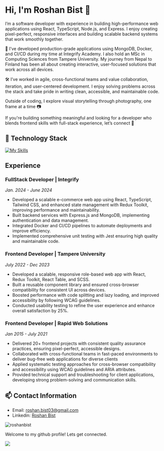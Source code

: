 # Hi, I'm Roshan Bist 👋

I’m a software developer with experience in building high-performance web applications using React, TypeScript, Node.js, and Express. I enjoy creating pixel-perfect, responsive interfaces and building scalable backend systems that work smoothly together.

🚀 I’ve developed production-grade applications using MongoDB, Docker, and CI/CD during my time at Integrify Academy. I also hold an MSc in Computing Sciences from Tampere University. My journey from Nepal to Finland has been all about creating interactive, user-focused solutions that work across all devices.

🛠 I’ve worked in agile, cross-functional teams and value collaboration, iteration, and user-centered development. I enjoy solving problems across the stack and take pride in writing clean, accessible, and maintainable code.

Outside of coding, I explore visual storytelling through photography, one frame at a time 📷

If you're building something meaningful and looking for a developer who blends frontend skills with full-stack experience, let’s connect 🤝

## 🔧 Technology Stack
[![My Skills](https://skillicons.dev/icons?i=js,html,css,scss,typescript,react,redux,tailwind,materialui,nodejs,expressjs,python,mongodb,postgres,git,jest,docker,figma,photoshop,postman)](https://skillicons.dev)

## Experience

### FullStack Developer | Integrify
*Jan. 2024 - June 2024*
- Developed a scalable e-commerce web app using React, TypeScript, Tailwind CSS, and enhanced state management with Redux Toolkit, improving performance and maintainability.
- Built backend services with Express.js and MongoDB, implementing authentication and data management.
- Integrated Docker and CI/CD pipelines to automate deployments and improve efficiency.
- Implemented comprehensive unit testing with Jest ensuring high quality and maintainable code.

### Frontend Developer | Tampere University
*July 2022 - Dec 2023*
- Developed a scalable, responsive role-based web app with React, Redux Toolkit, React Table, and SCSS.
- Built a reusable component library and ensured cross-browser compatibility for consistent UI across devices.
- Boosted performance with code splitting and lazy loading, and improved accessibility by following WCAG guidelines.
- Conducted usability testing to refine the user experience and enhance overall satisfaction by 25%.

### Frontend Developer | Rapid Web Solutions
*Jan 2015 - July 2021*
- Delivered 20+ frontend projects with consistent quality assurance practices, ensuring pixel-perfect, accessible designs.
- Collaborated with cross-functional teams in fast-paced environments to deliver bug-free web applications for diverse clients
- Applied systematic testing approaches for cross-browser compatibility and accessibility using WCAG guidelines and ARIA attributes.
- Provided technical support and troubleshooting for client applications, developing strong problem-solving and communication skills.

## 📫 Contact Information
- Email: roshan.bist03@gmail.com
- Linkedin: [Roshan Bist](https://www.linkedin.com/in/roshanbist89/)

<p><img src="https://github-readme-stats.vercel.app/api/top-langs?username=roshanbist&theme=vue-dark&show_icons=true&locale=en" alt="roshanbist" /></p>

Welcome to my github profile! Lets get connected.

![](https://komarev.com/ghpvc/?username=roshanbist&theme=vue-dark)


